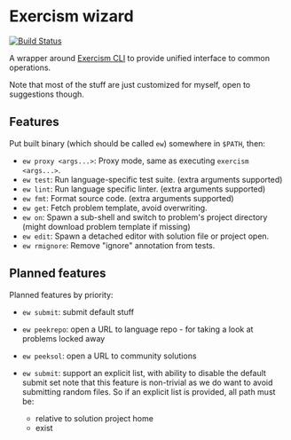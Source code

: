 # Exercism wizard

[![Build Status](https://travis-ci.org/Javran/exercism-wizard.svg?branch=master)](https://travis-ci.org/Javran/exercism-wizard)

A wrapper around [Exercism CLI](https://github.com/exercism/cli) to provide unified interface to common operations.

Note that most of the stuff are just customized for myself, open to suggestions though.

## Features

Put built binary (which should be called `ew`) somewhere in `$PATH`, then:

- `ew proxy <args...>`: Proxy mode, same as executing `exercism <args...>`.
- `ew test`: Run language-specific test suite. (extra arguments supported)
- `ew lint`: Run language specific linter. (extra arguments supported)
- `ew fmt`: Format source code. (extra arguments supported)
- `ew get`: Fetch problem template, avoid overwriting.
- `ew on`: Spawn a sub-shell and switch to problem's project directory (might download problem template if missing)
- `ew edit`: Spawn a detached editor with solution file or project open.
- `ew rmignore`: Remove "ignore" annotation from tests.

## Planned features

Planned features by priority:

- `ew submit`: submit default stuff
- `ew peekrepo`: open a URL to language repo - for taking a look at problems locked away
- `ew peeksol`: open a URL to community solutions
- `ew submit`: support an explicit list, with ability to disable the default submit set
  note that this feature is non-trivial as we do want to avoid submitting random files.
  So if an explicit list is provided, all path must be:

  + relative to solution project home
  + exist
